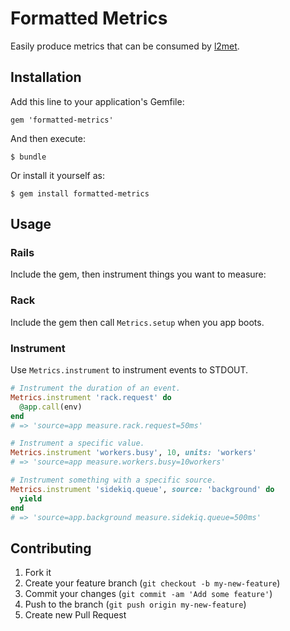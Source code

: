 # Formatted Metrics

Easily produce metrics that can be consumed by [l2met](https://github.com/ryandotsmith/l2met).

## Installation

Add this line to your application's Gemfile:

    gem 'formatted-metrics'

And then execute:

    $ bundle

Or install it yourself as:

    $ gem install formatted-metrics

## Usage

### Rails

Include the gem, then instrument things you want to measure:

### Rack

Include the gem then call `Metrics.setup` when you app boots.

### Instrument

Use `Metrics.instrument` to instrument events to STDOUT.

```ruby
# Instrument the duration of an event.
Metrics.instrument 'rack.request' do
  @app.call(env)
end
# => 'source=app measure.rack.request=50ms'

# Instrument a specific value.
Metrics.instrument 'workers.busy', 10, units: 'workers'
# => 'source=app measure.workers.busy=10workers'

# Instrument something with a specific source.
Metrics.instrument 'sidekiq.queue', source: 'background' do
  yield
end
# => 'source=app.background measure.sidekiq.queue=500ms'
```

## Contributing

1. Fork it
2. Create your feature branch (`git checkout -b my-new-feature`)
3. Commit your changes (`git commit -am 'Add some feature'`)
4. Push to the branch (`git push origin my-new-feature`)
5. Create new Pull Request
